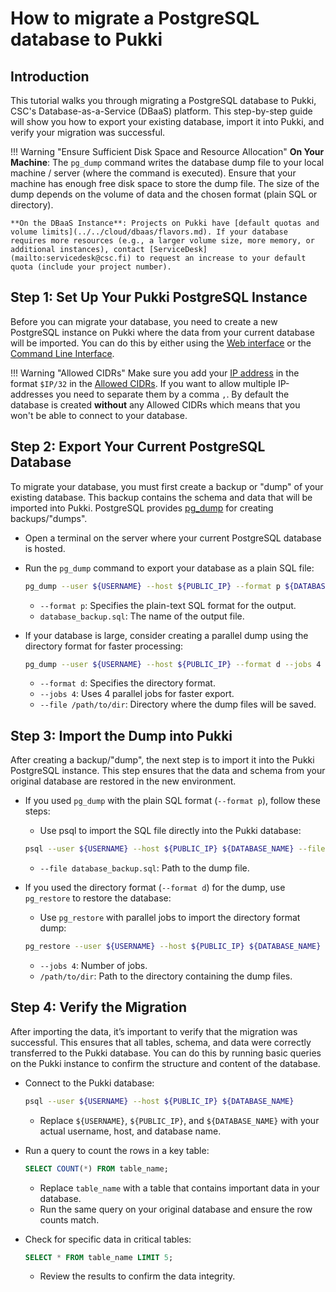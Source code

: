 # How to migrate a PostgreSQL database to Pukki

## Introduction

This tutorial walks you through migrating a PostgreSQL database to Pukki, CSC's Database-as-a-Service (DBaaS) platform. This step-by-step guide will show you how to export your existing database, import it into Pukki, and verify your migration was successful.

!!! Warning "Ensure Sufficient Disk Space and Resource Allocation" 
    **On Your Machine**: The `pg_dump` command writes the database dump file to your local machine / server (where the command is executed). Ensure that your machine has enough free disk space to store the dump file. The size of the dump depends on the volume of data and the chosen format (plain SQL or directory).
    
    **On the DBaaS Instance**: Projects on Pukki have [default quotas and volume limits](../../cloud/dbaas/flavors.md). If your database requires more resources (e.g., a larger volume size, more memory, or additional instances), contact [ServiceDesk](mailto:servicedesk@csc.fi) to request an increase to your default quota (include your project number).

## Step 1: Set Up Your Pukki PostgreSQL Instance

Before you can migrate your database, you need to create a new PostgreSQL instance on Pukki where the data from your current database will be imported. 
You can do this by either using the [Web interface](../../cloud/dbaas/web-interface.md) or the [Command Line Interface](../../cloud/dbaas/cli.md).

!!! Warning "Allowed CIDRs"
    Make sure you add your [IP address](https://www.whatismyip.com/) in the format `$IP/32` in the [Allowed CIDRs](../../cloud/dbaas/firewalls.md#allowing-single-ip-subnet-or-multiple-specific-ips). If you want to allow multiple IP-addresses you need to separate them by a comma `,`. By default the database is created **without** any Allowed CIDRs which means that you won't be able to connect to your database.

## Step 2: Export Your Current PostgreSQL Database

To migrate your database, you must first create a backup or "dump" of your existing database. This backup contains the schema and data that will be imported into Pukki. PostgreSQL provides [pg_dump](https://www.postgresql.org/docs/current/app-pgdump.html) for creating backups/"dumps".

- Open a terminal on the server where your current PostgreSQL database is hosted.

- Run the `pg_dump` command to export your database as a plain SQL file:
    ```bash
    pg_dump --user ${USERNAME} --host ${PUBLIC_IP} --format p ${DATABASE_NAME} > database_backup.sql
    ```
    - `--format p`: Specifies the plain-text SQL format for the output.
    - `database_backup.sql`: The name of the output file.

- If your database is large, consider creating a parallel dump using the directory format for faster processing:
    ```bash
    pg_dump --user ${USERNAME} --host ${PUBLIC_IP} --format d --jobs 4 --file /path/to/dir ${DATABASE_NAME}
    ```
    - `--format d`: Specifies the directory format.
    - `--jobs 4`: Uses 4 parallel jobs for faster export.
    - `--file /path/to/dir`: Directory where the dump files will be saved.


## Step 3: Import the Dump into Pukki

After creating a backup/"dump", the next step is to import it into the Pukki PostgreSQL instance. This step ensures that the data and schema from your original database are restored in the new environment.

- If you used `pg_dump` with the plain SQL format (`--format p`), follow these steps:
    - Use psql to import the SQL file directly into the Pukki database:
    ```bash
    psql --user ${USERNAME} --host ${PUBLIC_IP} ${DATABASE_NAME} --file database_backup.sql
    ```
    - `--file database_backup.sql`: Path to the dump file.

- If you used the directory format (`--format d`) for the dump, use `pg_restore` to restore the database:
    - Use `pg_restore` with parallel jobs to import the directory format dump:
    ```bash
    pg_restore --user ${USERNAME} --host ${PUBLIC_IP} ${DATABASE_NAME} --jobs 4 /path/to/dir
    ```
    - `--jobs 4`: Number of jobs.
    - `/path/to/dir`: Path to the directory containing the dump files.

## Step 4: Verify the Migration

After importing the data, it’s important to verify that the migration was successful. This ensures that all tables, schema, and data were correctly transferred to the Pukki database. You can do this by running basic queries on the Pukki instance to confirm the structure and content of the database.

- Connect to the Pukki database:
    ```bash
    psql --user ${USERNAME} --host ${PUBLIC_IP} ${DATABASE_NAME}
    ```
    - Replace `${USERNAME}`, `${PUBLIC_IP}`, and `${DATABASE_NAME}` with your actual username, host, and database name.

- Run a query to count the rows in a key table:
    ```sql
    SELECT COUNT(*) FROM table_name;
    ```
    - Replace `table_name` with a table that contains important data in your database.
    - Run the same query on your original database and ensure the row counts match.

- Check for specific data in critical tables:
    ```sql
    SELECT * FROM table_name LIMIT 5;
    ```
    - Review the results to confirm the data integrity.
